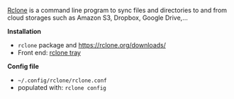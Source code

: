  [Rclone](https://rclone.org) is a command line program to sync files and directories to and from cloud storages such as Amazon S3, Dropbox, Google Drive,…

**Installation**
* `rclone` package and https://rclone.org/downloads/
* Front end: [rclone tray](https://github.com/dimitrov-adrian/RcloneTray) 

**Config file**
* `~/.config/rclone/rclone.conf`
* populated with: `rclone config`
